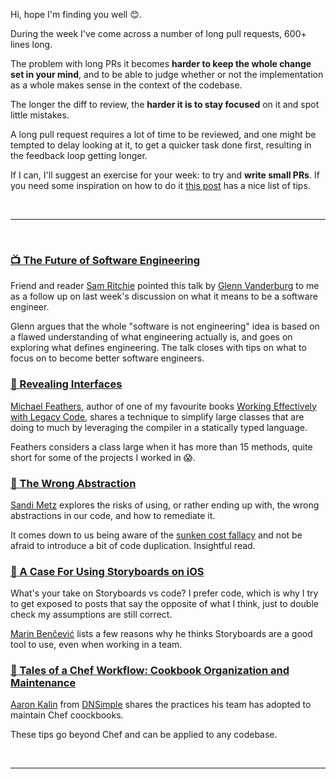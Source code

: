 Hi, hope I'm finding you well 😊.

During the week I've come across a number of long pull requests, 600+ lines long.

The problem with long PRs it becomes **harder to keep the whole change set in your mind**, and to be able to judge whether or not the implementation as a whole makes sense in the context of the codebase.

The longer the diff to review, the **harder it is to stay focused** on it and spot little mistakes.

A long pull request requires a lot of time to be reviewed, and one might be tempted to delay looking at it, to get a quicker task done first, resulting in the feedback loop getting longer.

If I can, I'll suggest an exercise for your week: to try and **write small PRs**. If you need some inspiration on how to do it [this post](http://blog.ploeh.dk/2015/01/15/10-tips-for-better-pull-requests/) has a nice list of tips.

<br/><hr/><br/>

### [📺 The Future of Software Engineering](https://www.youtube.com/watch?v=Tg9D7UE4TyI)

Friend and reader [Sam Ritchie](https://twitter.com/fakesamritchie) pointed this talk by [Glenn Vanderburg](https://twitter.com/glv) to me as a follow up on last week's discussion on what it means to be a software engineer.

Glenn argues that the whole "software is not engineering" idea is based on a flawed understanding of what engineering actually is, and goes on exploring what defines engineering. The talk closes with tips on what to focus on to become better software engineers.

### [📝 Revealing Interfaces](https://michaelfeathers.silvrback.com/revealing-interfaces)

[Michael Feathers](https://twitter.com/mfeathers), author of one of my favourite books [Working Effectively with Legacy Code](https://www.goodreads.com/book/show/44919.Working_Effectively_with_Legacy_Code), shares a technique to simplify large classes that are doing to much by leveraging the compiler in a statically typed language.

Feathers considers a class large when it has more than 15 methods, quite short for some of the projects I worked in 😱.

### [📝 The Wrong Abstraction](https://www.sandimetz.com/blog/2016/1/20/the-wrong-abstraction)

[Sandi Metz](https://twitter.com/sandimetz) explores the risks of using, or rather ending up with, the wrong abstractions in our code, and how to remediate it.

It comes down to us being aware of the [sunken cost fallacy](https://en.wikipedia.org/wiki/Sunk_costs#Loss_aversion_and_the_sunk_cost_fallacy) and not be afraid to introduce a bit of code duplication. Insightful read.

### [📝 A Case For Using Storyboards on iOS](https://medium.cobeisfresh.com/a-case-for-using-storyboards-on-ios-3bbe69efbdf4)

What's your take on Storyboards vs code? I prefer code, which is why I try to get exposed to posts that say the opposite of what I think, just to double check my assumptions are still correct.

[Marin Benčević](https://twitter.com/marinbenc) lists a few reasons why he thinks Storyboards are a good tool to use, even when working in a team.

### [📝 Tales of a Chef Workflow: Cookbook Organization and Maintenance](https://blog.dnsimple.com/2017/04/cookbook_maintenance/)

[Aaron Kalin](https://twitter.com/martinisoft) from [DNSimple](https://dnsimple.com/) shares the practices his team has adopted to maintain Chef coockbooks.

These tips go beyond Chef and can be applied to any codebase.

<br/><hr/><br/>
